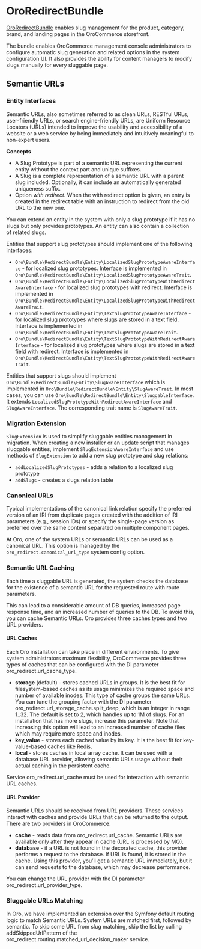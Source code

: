<a id="bundle-docs-commerce-redireect-bundle"></a>

# OroRedirectBundle

<a href="https://github.com/oroinc/orocommerce/tree/5.1/src/Oro/Bundle/RedirectBundle" target="_blank">OroRedirectBundle</a> enables slug management for the product, category, brand, and landing pages in the OroCommerce storefront.

The bundle enables OroCommerce management console administrators to configure automatic slug generation and related options in the system configuration UI. It also provides the ability for content managers to modify slugs manually for every sluggable page.

## Semantic URLs

### Entity Interfaces

Semantic URLs, also sometimes referred to as clean URLs, RESTful URLs, user-friendly URLs, or search engine-friendly URLs, are Uniform Resource Locators (URLs) intended to improve the usability and accessibility of a website or a web service by being immediately and intuitively meaningful to non-expert users.

**Concepts**

- A Slug Prototype is part of a semantic URL representing the current entity without the context part and unique suffixes.
- A Slug is a complete representation of a semantic URL with a parent slug included. Optionally, it can include an automatically generated uniqueness suffix.
- Option *with redirect*. When the with redirect option is given, an entry is created in the redirect table with an instruction to redirect from the old URL to the new one.

You can extend an entity in the system with only a slug prototype if it has no slugs but only provides prototypes. An entity can also contain a collection of related slugs.

Entities that support slug prototypes should implement one of the following interfaces:

- `Oro\Bundle\RedirectBundle\Entity\LocalizedSlugPrototypeAwareInterface` - for localized slug prototypes. Interface is implemented in `Oro\Bundle\RedirectBundle\Entity\LocalizedSlugPrototypeAwareTrait`.
- `Oro\Bundle\RedirectBundle\Entity\LocalizedSlugPrototypeWithRedirectAwareInterface` - for localized slug prototypes with redirect. Interface is implemented in `Oro\Bundle\RedirectBundle\Entity\LocalizedSlugPrototypeWithRedirectAwareTrait`.
- `Oro\Bundle\RedirectBundle\Entity\TextSlugPrototypeAwareInterface` - for localized slug prototypes where slugs are stored in a text field. Interface is implemented in `Oro\Bundle\RedirectBundle\Entity\TextSlugPrototypeAwareTrait`.
- `Oro\Bundle\RedirectBundle\Entity\TextSlugPrototypeWithRedirectAwareInterface` - for localized slug prototypes where slugs are stored in a text field with redirect. Interface is implemented in `Oro\Bundle\RedirectBundle\Entity\TextSlugPrototypeWithRedirectAwareTrait`.

Entities that support slugs should implement `Oro\Bundle\RedirectBundle\Entity\SlugAwareInterface` which is implemented in `Oro\Bundle\RedirectBundle\Entity\SlugAwareTrait`.
In most cases, you can use `Oro\Bundle\RedirectBundle\Entity\SluggableInterface`. It extends `LocalizedSlugPrototypeWithRedirectAwareInterface` and `SlugAwareInterface`. The corresponding trait name is `SlugAwareTrait`.

<a id="bundle-docs-commerce-redireect-bundle-migration-extension"></a>

### Migration Extension

`SlugExtension` is used to simplify sluggable entities management in migration. When creating a new installer or an update script that manages sluggable entities, implement `SlugExtensionAwareInterface` and use methods of `SlugExtension` to add a new slug prototype and slug relations:

- `addLocalizedSlugPrototypes` - adds a relation to a localized slug prototype
- `addSlugs` - creates a slugs relation table

### Canonical URLs

Typical implementations of the canonical link relation specify the preferred version of an IRI from duplicate pages created with the addition of IRI parameters (e.g., session IDs) or specify the single-page version as preferred over the same content separated on multiple component pages.

At Oro, one of the system URLs or semantic URLs can be used as a canonical URL. This option is managed by the `oro_redirect.canonical_url_type` system config option.

### Semantic URL Caching

Each time a sluggable URL is generated, the system checks the database for the existence of a semantic URL for the requested route with route parameters.

This can lead to a considerable amount of DB queries, increased page response time, and an increased number of queries to the DB. To avoid this, you can cache Semantic URLs. Oro provides three caches types and two URL providers.

#### URL Caches

Each Oro installation can take place in different environments. To give system administrators maximum flexibility, OroCommerce provides three types of caches that can be configured with the DI parameter oro_redirect.url_cache_type.

- **storage** (default) - stores cached URLs in groups. It is the best fit for filesystem-based caches as its usage minimizes the required space and number of available inodes. This type of cache groups the same URLs. You can tune the grouping factor with the DI parameter oro_redirect.url_storage_cache.split_deep, which is an integer in range 1..32. The default is set to 2, which handles up to 1M of slugs. For an installation that has more slugs, increase this parameter. Note that increasing this option will lead to an increased number of cache files which may require more space and inodes.
- **key_value** - stores each cached value by its key. It is the best fit for key-value-based caches like Redis.
- **local** - stores caches in local array cache. It can be used with a database URL provider, allowing semantic URLs usage without their actual caching in the persistent cache.

Service oro_redirect.url_cache  must be used for interaction with semantic URL caches.

#### URL Provider

Semantic URLs should be received from URL providers. These services interact with caches and provide URLs that can be returned to the output.
There are two providers in OroCommerce:

- **cache** - reads data from oro_redirect.url_cache. Semantic URLs are available only after they appear in cache (URL is processed by MQ).
- **database** - if a URL is not found in the decorated cache, this provider performs a request to the database. If URL is found, it is stored in the cache. Using this provider, you’ll get a semantic URL immediately, but it can send requests to the database, which may decrease performance.

You can change the URL provider with the DI parameter oro_redirect.url_provider_type.

### Sluggable URLs Matching

In Oro, we have implemented an extension over the Symfony default routing logic to match Semantic URLs. System URLs are matched first, followed by semantic.
To skip some URL from slug matching, skip the list by calling addSkippedUrlPattern of  the oro_redirect.routing.matched_url_decision_maker service.

<!-- Frontend -->
